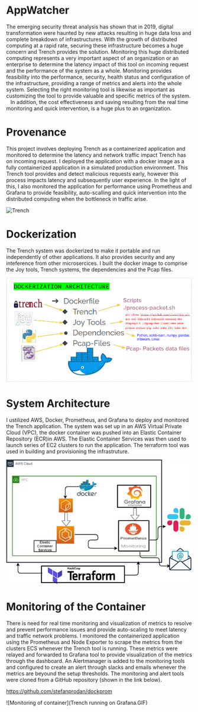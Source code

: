 # AppWatcher
The emerging security threat analysis has shown that in 2019, digital transformation were haunted by new attacks resulting in huge data loss and complete breakdown of infrastructures. 
With the growth of distributed computing at a rapid rate, securing these infrastructure becomes a huge concern and Trench provides the solution.
Monitoring this huge distributed computing represents a very important aspect of an organization or an enterprise to determine the latency impact of this tool on incoming request and the performance of the system as a whole. 
Monitoring provides feasibility into the performance, security, health status and configuration of the infrastructure, providing a range of metrics and alerts into the whole system. Selecting the right monitoring tool is likewise as important as customizing the tool to provide valuable and specific metrics of the system.   
In addition, the cost effectiveness and saving resulting from the real time monitoring and quick intervention, is a huge plus to an organization.


# Provenance
This project involves deploying Trench as a containerized application and monitored to determine the latency and network traffic impact Trench has on incoming request. I deployed the application with a docker image as a fully containerized application in a simulated production environment. This Trench tool provides and detect malicious requests early, however this process impacts latency and subsequently user experience. In the light of this, I also monitored the application for performance using Prometheus and Grafana to provide feasibility, auto-scalling and quick intervention into the distributed computing when the bottleneck in traffic arise.

![Trench](https://github.com/Chukudubem/trench/blob/master/images/trench.png?raw=true)
 
 # Dockerization
 The Trench system was dockerized to make it portable and run independently of other applications. It also provides security and any inteference from other microsercices.
 I built the docker image to comprise the Joy tools, Trench systems, the dependencies and the Pcap files.
 
![Dokerization](Dokerfile_img.GIF)

# System Architecture
I ustilized AWS, Docker, Prometheus, and Grafana to deploy and monitored the Trench application. The system was set up in an AWS Virtual Private Cloud (VPC), the docker container was pushed into an Elastic Container Repository (ECR)in AWS. The Elastic Container Services was then used to launch series of EC2 clusters to run the application. The terraform tool was used in building and provisioning the infrastruture.

![System-Architecture](System-diagram.jpg)

# Monitoring of the Container 
There is need for real time monitoring and visualization of metrics to resolve and prevent performance issues and provide auto-scaling to meet latency and traffic network problems.
I monitored the containerized application using the Prometheus and Node Exporter to scrape the metrics from the clusters ECS whenever the Trench tool is running. These metrics were relayed and forwarded to Grafana tool to provide visualization of the metrics through the dashboard. An Alertmanager is added to the monitoring tools and configured to create an alert through slacks and emails whenever the metrics are beyound the setup thresholds. The monitoring and alert tools were cloned from a GitHub repository (shown in the link below).  


https://github.com/stefanprodan/dockprom

![Monitoring of container](Trench running on Grafana.GIF)
